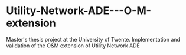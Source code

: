 # Utility-Network-ADE---O-M-extension
Master's thesis project at the University of Twente. Implementation and validation of the O&amp;M extension of Utility Network ADE
